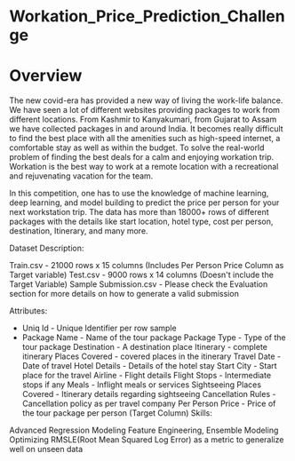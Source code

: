 # Workation_Price_Prediction_Challenge

# Overview
The new covid-era has provided a new way of living the work-life balance. We have seen a lot of different websites providing packages to work from different locations. From Kashmir to Kanyakumari, from Gujarat to Assam we have collected packages in and around India. It becomes really difficult to find the best place with all the amenities such as high-speed internet, a comfortable stay as well as within the budget. To solve the real-world problem of finding the best deals for a calm and enjoying workation trip. Workation is the best way to work at a remote location with a recreational and rejuvenating vacation for the team.

In this competition, one has to use the knowledge of machine learning, deep learning, and model building to predict the price per person for your next workstation trip. The data has more than 18000+ rows of different packages with the details like start location, hotel type, cost per person, destination, Itinerary, and many more.

Dataset Description:

Train.csv - 21000 rows x 15 columns (Includes Per Person Price Column as Target variable)
Test.csv - 9000 rows x 14 columns (Doesn't include the Target Variable)
Sample Submission.csv - Please check the Evaluation section for more details on how to generate a valid submission
 

Attributes:

* Uniq Id - Unique Identifier per row sample
* Package Name - Name of the tour package
Package Type - Type of the tour package
Destination - A destination place
Itinerary - complete itinerary
Places Covered - covered places in the itinerary
Travel Date - Date of travel
Hotel Details - Details of the hotel stay
Start City - Start place for the travel
Airline - Flight details
Flight Stops - Intermediate stops if any
Meals - Inflight meals or services
Sightseeing Places Covered - Itinerary details regarding sightseeing
Cancellation Rules - Cancellation policy as per travel company
Per Person Price - Price of the tour package per person (Target Column)
Skills:

Advanced Regression Modeling
Feature Engineering, Ensemble Modeling
Optimizing RMSLE(Root Mean Squared Log Error) as a metric to generalize well on unseen data
